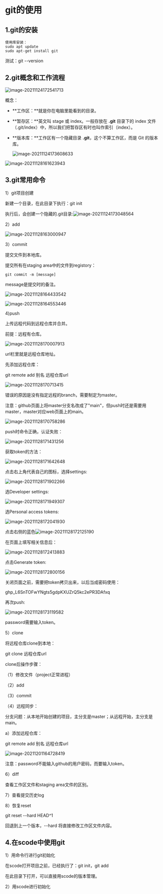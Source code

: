 # git的使用

## 1.git的安装

```
使用库安装：
sudo apt update
sudo apt-get install git
```

测试：git --version

## 2.git概念和工作流程

![image-20211124172541713](/home/osuser/.config/Typora/typora-user-images/image-20211124172541713.png)

概念：

- **工作区：**就是你在电脑里能看到的目录。

- **暂存区：**英文叫 stage 或 index。一般存放在 **.git** 目录下的 index 文件（.git/index）中，所以我们把暂存区有时也叫作索引（index）。

- **版本库：**工作区有一个隐藏目录 **.git**，这个不算工作区，而是 Git 的版本库。
  
  ![image-20211124173608633](/home/osuser/.config/Typora/typora-user-images/image-20211124173608633.png)

![image-20211128161623943](image-20211128161623943.png)

## 3.git常用命令

1）git项目创建

新建一个目录，在此目录下执行：git init

执行后，会创建一个隐藏的.git目录:![image-20211124173048564](/home/osuser/.config/Typora/typora-user-images/image-20211124173048564.png)

2）add

![image-20211128163000947](image-20211128163000947.png)

3）commit

提交文件到本地库。

提交所有在staging area中的文件到registory：

```
git commit -m [message]
```

message是提交时的备注。

![image-20211128164433542](image-20211128164433542.png)

![image-20211128164553446](image-20211128164553446.png)

4)push

上传远程代码到远程仓库并合并。

前提：远程有仓库。

![image-20211128170007913](image-20211128170007913.png)

url栏里就是远程仓库地址。

先添加远程仓库：

git remote add 别名 远程仓库url

![image-20211128170713415](image-20211128170713415.png)

错误的原因是没有指定远程的branch，需要制定为master。

注意：github页面上将master分支名改成了"main"，但push时还是需要用master，master对应web页面上的main。

![image-20211128170758286](image-20211128170758286.png)

push时命令正确，认证失败：

![image-20211128171431256](image-20211128171431256.png)

获取token的方法：

![image-20211128171642648](image-20211128171642648.png)

点击右上角代表自己的图标，选择settings:

![image-20211128171902266](image-20211128171902266.png)

选Developer settings:

![image-20211128171949307](image-20211128171949307.png)

选Personal access tokens:

![image-20211128172041930](image-20211128172041930.png)

点击右侧的蓝色![image-20211128172125190](image-20211128172125190.png)

在页面上填写相关信息后：

![image-20211128172413883](image-20211128172413883.png)

点击Generate token:

![image-20211128172800156](image-20211128172800156.png)

关闭页面之前，需要把token拷贝出来，以后当成密码使用：

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

再次push:

![image-20211128173119582](image-20211128173119582.png)

password需要输入token。

5）clone

将远程仓库clone到本地：

git clone 远程仓库url

clone后操作步骤：

（1）修改文件（project正常进程）

（2）add

（3）commit

（4）远程同步：

分支问题：从本地开始创建的项目，主分支是master；从远程开始，主分支是main。

a）添加远程仓库：

git remote add 别名 远程仓库url

![image-20211201164728419](image-20211201164728419.png)

注意：password不能输入github的用户密码，而要输入token。

6）diff

查看工作区文件和staging area文件的区别。

7）查看提交历史log

8）恢复reset

git reset --hard HEAD^1

回退到上一个版本，--hard 将直接修改工作区文件内容。

## 4.在scode中使用git

1）用命令行进行git初始化

在scode打开项目之前，已经执行了：git init，git add

在此目录下打开，可以直接用scode的版本管理。

2）用scode进行初始化

